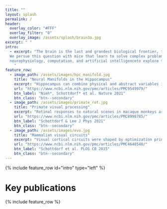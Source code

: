 ```yaml
---
title: ""
layout: splash
permalink: /
header:
  overlay_color: "#FFF"
  overlay_filter: "0"
  overlay_image: /assets/splash/brain3a.jpg
excerpt: " "
intro: 
  - excerpt: "The brain is the last and grandest biological frontier, the most complex thing we have yet discovered in our universe. Biological processes in the brain give rise to perception, reasoning and planning. Psychology exists, in large part, to help us understand what is behind our decisions. The Schottdorf Laboratory’s mission is to discover the basic science behind decision-making and to help link the psychology of decision making to cellular phenomena at a micro level. To do so, we use animal models.<br/><br/> Animals, too, are capable of amazing feats of perception, reasoning and planning. If you ever had mice in your kitchen, you will know what we are talking about! How do they do that? And how are these processes instantiated by the coordinated activity of single neurons?<br/><br/>
  We persue this question with mice that learn to solve complex problems in virtual reality. With the assistance of our furry colleages, we melding the sciences of animal behavior in virtual reality,
  neurophysiology, computation, and artificial intelligenceto explore the neural computations underlying perception. Welcome to the Schottdorf Laboratory! <br/><br/> <center><b>We are recruiting graduate students. Contact Manuel if you are interested in joining the lab!</b></center>
    "
feature_row:
  - image_path: /assets/images/hpc_manifold.jpg
    title: "Neural Manifolds in the Hippocampus"
    excerpt: "Hippocampus can combine physical and abstract variables into the same cognitive map, instantiated as a neural manifold."
    url: "https://www.ncbi.nlm.nih.gov/pmc/articles/PMC9549979/"
    btn_label: "Nieh*, Schottdorf* et al. Nature 2021"
    btn_class: "btn--secondary"
  - image_path: /assets/images/primate_ret.jpg
    title: "Primate visual processing"
    excerpt: "Retinal responses to natural scenes in macaque monkeys are primarily driven by temporal variations though eye movements and gaze shifts."
    url: "https://www.ncbi.nlm.nih.gov/pmc/articles/PMC8998785/"
    btn_label: "Schottdorf & Lee J Phys 2021"
    btn_class: "btn--secondary"
  - image_path: /assets/images/evo.jpg
    title: "Mammalian visual circuits"
    excerpt: "Visual cortical circuits were shaped by optimization principles on evolutionary time scales beginning in the earliest phases of mammalian ancestry."
    url: "https://www.ncbi.nlm.nih.gov/pmc/articles/PMC4648540/"
    btn_label: "Schottdorf et al. PLOS CB 2015"
    btn_class: "btn--secondary"
---
```

{% include feature_row id="intro" type="left" %}
# Key publications
{% include feature_row %}